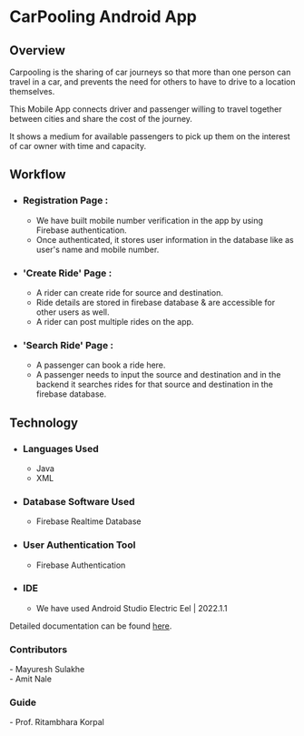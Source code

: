 
# CarPooling Android App

## Overview 
Carpooling is the sharing of car journeys so that more than one person can travel in a car, and prevents the need for others to have to drive to a location themselves.

This Mobile App connects driver and passenger willing to travel together between cities and share the cost of the journey.

It shows a medium for available passengers to pick up them on the interest of car owner with time and capacity.


## Workflow

* ### Registration Page :
    * We have built mobile number verification in the app by using Firebase authentication.
    * Once authenticated, it stores user information in the database like as user's name and mobile number.

* ### 'Create Ride' Page :
    * A rider can create ride for source and destination.
    * Ride details are stored in firebase database & are accessible for other users as well.
    * A rider can post multiple rides on the app.

* ### 'Search Ride' Page :
    * A passenger can book a ride here.
    * A passenger needs to input the source and destination and in the backend it searches rides for that source and destination in the firebase database.

## Technology

* ### Languages Used 
    * Java 
    * XML

* ### Database Software Used
    * Firebase Realtime Database

* ### User Authentication Tool
    * Firebase Authentication

* ### IDE
    * We have used Android Studio Electric Eel | 2022.1.1

Detailed documentation can be found [here](https://github.com/mayureshms/CarPool-Android-App/blob/dev/documentation.pptx).


### Contributors
\- Mayuresh Sulakhe \
\- Amit Nale

### Guide
\- Prof. Ritambhara Korpal

